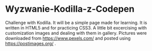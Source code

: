 # Wyzwanie-Kodilla-z-Codepen
Challenge with Kodilla.
It will be a simple page made for learning. It is written in HTML5 and for practicing CSS3. A little bit excercising with customization images and dealing with them in  gallery. Pictures were downloaded from https://www.pexels.com/ and posted using https://postimages.org/ .
